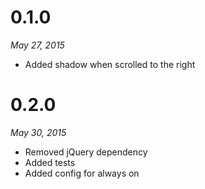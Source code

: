 # 0.1.0
_May 27, 2015_
- Added shadow when scrolled to the right

# 0.2.0
_May 30, 2015_
- Removed jQuery dependency
- Added tests
- Added config for always on
